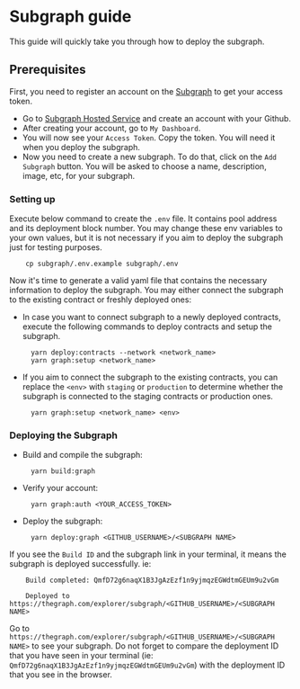 # Subgraph guide

This guide will quickly take you through how to deploy the subgraph.

## Prerequisites

First, you need to register an account on the [Subgraph](https://thegraph.com) to get your access token.

- Go to [Subgraph Hosted Service](https://thegraph.com/hosted-service) and create an account with your Github.
- After creating your account, go to `My Dashboard`.
- You will now see your `Access Token`. Copy the token. You will need it when you deploy the subgraph.
- Now you need to create a new subgraph. To do that, click on the `Add Subgraph` button. You will be asked to choose a name, description, image, etc, for your subgraph.

### Setting up

Execute below command to create the `.env` file. It contains pool address and its deployment block number. You may change these env variables to your own values, but it is not necessary if you aim to deploy the subgraph just for testing purposes.

        cp subgraph/.env.example subgraph/.env

Now it's time to generate a valid yaml file that contains the necessary information to deploy the subgraph. You may either connect the subgraph to the existing contract or freshly deployed ones:

- In case you want to connect subgraph to a newly deployed contracts, execute the following commands to deploy contracts and setup the subgraph.

        yarn deploy:contracts --network <network_name>
        yarn graph:setup <network_name>

- If you aim to connect the subgraph to the existing contracts, you can replace the `<env>` with `staging` or `production` to determine whether the subgraph is connected to the staging contracts or production ones.

        yarn graph:setup <network_name> <env>

### Deploying the Subgraph

- Build and compile the subgraph:

        yarn build:graph

- Verify your account:

        yarn graph:auth <YOUR_ACCESS_TOKEN>

- Deploy the subgraph:

        yarn deploy:graph <GITHUB_USERNAME>/<SUBGRAPH NAME>

If you see the `Build ID` and the subgraph link in your terminal, it means the subgraph is deployed successfully. ie:

        Build completed: QmfD72g6naqX1B3JgAzEzf1n9yjmqzEGWdtmGEUm9u2vGm

        Deployed to https://thegraph.com/explorer/subgraph/<GITHUB_USERNAME>/<SUBGRAPH NAME>

Go to `https://thegraph.com/explorer/subgraph/<GITHUB_USERNAME>/<SUBGRAPH NAME>` to see your subgraph.
Do not forget to compare the deployment ID that you have seen in your terminal (ie: `QmfD72g6naqX1B3JgAzEzf1n9yjmqzEGWdtmGEUm9u2vGm`) with the deployment ID that you see in the browser.
